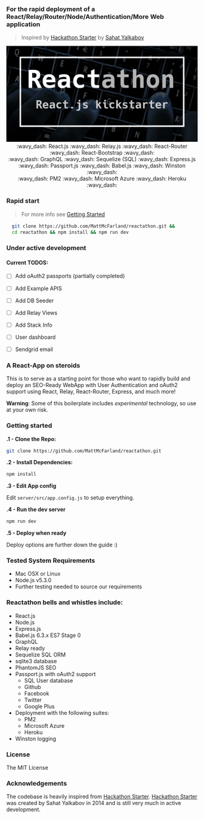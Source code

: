 ###  For the rapid deployment of a React/Relay/Router/Node/Authentication/More Web application

> Inspired by [Hackathon Starter](https://github.com/sahat/hackathon-starter)
by [Sahat Yalkabov](https://github.com/sahat)

<p align="center">
  <img src="banner.png"/>
  :wavy_dash: React.js :wavy_dash: Relay.js :wavy_dash: React-Router :wavy_dash: React-Bootstrap :wavy_dash:<br />
  :wavy_dash: GraphQL :wavy_dash: Sequelize (SQL) :wavy_dash: Express.js :wavy_dash: Passport.js :wavy_dash: Babel.js :wavy_dash: Winston :wavy_dash:<br />
  :wavy_dash: PM2 :wavy_dash: Microsoft Azure :wavy_dash: Heroku :wavy_dash:
</p>


### Rapid start
> For more info see [Getting Started](#getting-started)


```sh
  git clone https://github.com/MattMcFarland/reactathon.git &&
  cd reactathon && npm install && npm run dev
```
### Under active development

#### Current TODOS:

 - [ ] Add oAuth2 passports (partially completed)
 - [ ] Add Example APIS
 - [ ] Add DB Seeder
 - [ ] Add Relay Views
 - [ ] Add Stack Info
 - [ ] User dashboard
 - [ ] Sendgrid email


### A React-App on steroids

This is to serve as a starting point for those who want to rapidly build and
deploy an SEO-Ready WebApp with User Authentication and oAuth2 support
using React, Relay, React-Router, Express, and much more!

__Warning__:  Some of this boilerplate includes *experimental* technology,
so use at your own risk.

### Getting started

**.1 - Clone the Repo:**

```sh
git clone https://github.com/MattMcFarland/reactathon.git
```

**.2 - Install Dependencies:**

```sh
npm install
```

**.3 - Edit App config**

Edit `server/src/app.config.js` to setup everything.

**.4 - Run the dev server**

```sh
npm run dev
```

**.5 - Deploy when ready**

Deploy options are further down the guide :)

### Tested System Requirements
- Mac OSX or Linux
- Node.js v5.3.0
- Further testing needed to source our requirements

### Reactathon bells and whistles include:

- React.js
- Node.js
- Express.js
- Babel.js 6.3.x ES7 Stage 0
- GraphQL
- Relay ready
- Sequelize SQL ORM
- sqlite3 database
- PhantomJS SEO
- Passport.js with oAuth2 support
  - SQL User database
  - Github
  - Facebook
  - Twitter
  - Google Plus
- Deployment with the following suites:
  - PM2
  - Microsoft Azure
  - Heroku
- Winston logging

### License

The MIT License

### Acknowledgements

The codebase is heavily inspired from [Hackathon Starter](https://github.com/sahat/hackathon-starter).
[Hackathon Starter](https://github.com/sahat/hackathon-starter) was created by Sahat Yalkabov in 2014 and is still very much in active development.


